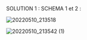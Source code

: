 SOLUTION 1 :
SCHEMA 1 et 2 : 

![20220510_213518](https://user-images.githubusercontent.com/100521999/167699363-ff3a5d00-9112-40b2-ae70-da10d5a2804c.jpg)


![20220510_213542 (1)](https://user-images.githubusercontent.com/100521999/167699596-ffe5e9bf-c037-41f9-82ee-9336b7bb1bed.jpg)





